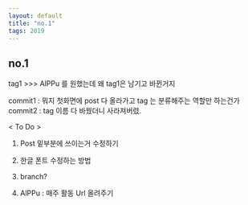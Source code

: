 ```yaml
---
layout: default
title: "no.1"
tags: 2019
---
```


## no.1

tag1 >>> AlPPu 를 원했는데 왜 tag1은 남기고 바뀐거지

commit1 : 뭐지 첫화면에 post 다 올라가고 tag 는 분류해주는 역할만 하는건가
commit2 : tag 이름 다 바꿨더니 사라져버렸.

< To Do >

1. Post 밑부분에 쓰이는거 수정하기
2. 한글 폰트 수정하는 방법
3. branch?

4. AlPPu : 매주 활동 Url 올려주기
